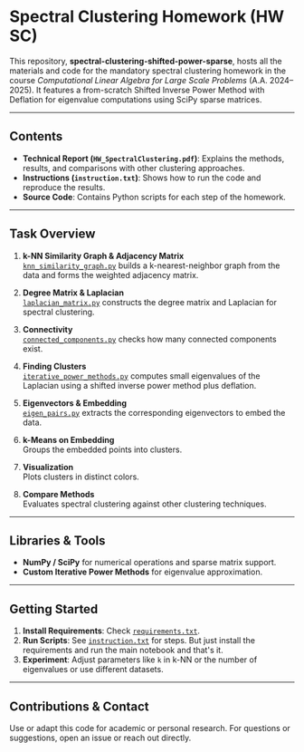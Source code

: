 # Spectral Clustering Homework (HW SC)

This repository, **spectral-clustering-shifted-power-sparse**, hosts all the materials and code for the mandatory spectral clustering homework in the course *Computational Linear Algebra for Large Scale Problems* (A.A. 2024–2025). It features a from-scratch Shifted Inverse Power Method with Deflation for eigenvalue computations using SciPy sparse matrices.

---

## Contents

- **Technical Report (`HW_SpectralClustering.pdf`)**: Explains the methods, results, and comparisons with other clustering approaches.
- **Instructions (`instruction.txt`)**: Shows how to run the code and reproduce the results.
- **Source Code**: Contains Python scripts for each step of the homework.

---

## Task Overview

1. **k-NN Similarity Graph & Adjacency Matrix**  
   [`knn_similarity_graph.py`](knn_similarity_graph.py) builds a k-nearest-neighbor graph from the data and forms the weighted adjacency matrix.

2. **Degree Matrix & Laplacian**  
   [`laplacian_matrix.py`](laplacian_matrix.py) constructs the degree matrix and Laplacian for spectral clustering.

3. **Connectivity**  
   [`connected_components.py`](connected_components.py) checks how many connected components exist.

4. **Finding Clusters**  
   [`iterative_power_methods.py`](iterative_power_methods.py) computes small eigenvalues of the Laplacian using a shifted inverse power method plus deflation.

5. **Eigenvectors & Embedding**  
   [`eigen_pairs.py`](eigen_pairs.py) extracts the corresponding eigenvectors to embed the data.

6. **k-Means on Embedding**  
   Groups the embedded points into clusters.

7. **Visualization**  
   Plots clusters in distinct colors.

8. **Compare Methods**  
   Evaluates spectral clustering against other clustering techniques.

---

## Libraries & Tools

- **NumPy / SciPy** for numerical operations and sparse matrix support.
- **Custom Iterative Power Methods** for eigenvalue approximation.

---

## Getting Started

1. **Install Requirements**: Check [`requirements.txt`](requirements.txt).
2. **Run Scripts**: See [`instruction.txt`](instruction.txt) for steps. But just install the requirements and run the main notebook and that's it.
3. **Experiment**: Adjust parameters like `k` in k-NN or the number of eigenvalues or use different datasets.

---

## Contributions & Contact

Use or adapt this code for academic or personal research. For questions or suggestions, open an issue or reach out directly.

